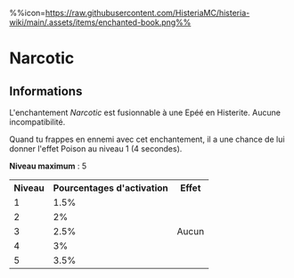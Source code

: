 %%icon=https://raw.githubusercontent.com/HisteriaMC/histeria-wiki/main/.assets/items/enchanted-book.png%%
# Narcotic 

## Informations
L'enchantement *Narcotic* est fusionnable à une Epéé en Histerite. Aucune incompatibilité.


Quand tu frappes en ennemi avec cet enchantement, il a une chance de lui donner l'effet Poison au niveau 1 (4 secondes).


**Niveau maximum** : 5

<table>
  <tr>
    <th>Niveau</th>
    <th>Pourcentages d'activation</th>
    <th>Effet</th>
  </tr>
  <tr>
    <td>1</td>
    <td>1.5%</td>
    <td rowspan="5">Aucun</td>
  </tr>
  <tr>
    <td>2</td>
    <td>2%</td>
  </tr>
  <tr>
    <td>3</td>
    <td>2.5%</td>
  </tr>
  <tr>
    <td>4</td>
    <td>3%</td>
  </tr>
  <tr>
    <td>5</td>
    <td>3.5%</td>
   </tr>
</table>